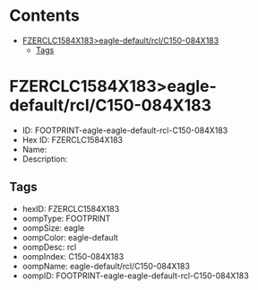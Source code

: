 



Contents
========

* [FZERCLC1584X183>eagle-default/rcl/C150-084X183](#fzerclc1584x183eagle-defaultrclc150-084x183)
	* [Tags](#tags)

# FZERCLC1584X183>eagle-default/rcl/C150-084X183

- ID: FOOTPRINT-eagle-eagle-default-rcl-C150-084X183
- Hex ID: FZERCLC1584X183
- Name: 
- Description: 

## Tags

- hexID: FZERCLC1584X183
- oompType: FOOTPRINT
- oompSize: eagle
- oompColor: eagle-default
- oompDesc: rcl
- oompIndex: C150-084X183
- oompName: eagle-default/rcl/C150-084X183
- oompID: FOOTPRINT-eagle-eagle-default-rcl-C150-084X183
